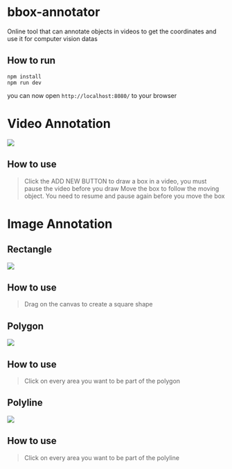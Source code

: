 # bbox-annotator

Online tool that can annotate objects in videos to get the coordinates and use it for computer vision datas

## How to run

```
npm install
npm run dev
```

you can now open `http://localhost:8080/` to your browser

# Video Annotation

![](https://media.giphy.com/media/Nlo1NSpzUiIVHRRirc/giphy.gif)

## How to use

> Click the ADD NEW BUTTON to draw a box in a video, you must pause the video before you draw
> Move the box to follow the moving object. You need to resume and pause again before you move the box

# Image Annotation

## Rectangle

![](https://media.giphy.com/media/ZnDgcLMXR74UNxHGYg/giphy.gif)

## How to use

> Drag on the canvas to create a square shape

## Polygon

![](https://media.giphy.com/media/w0459JPvugY0mjqTYP/giphy.gif)

## How to use

> Click on every area you want to be part of the polygon

## Polyline

![](https://media.giphy.com/media/MuaTV3VYNXJe3F7dd2/giphy.gif)

## How to use

> Click on every area you want to be part of the polyline
